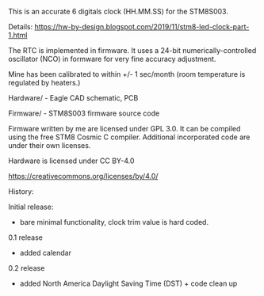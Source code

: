 This is an accurate 6 digitals clock (HH.MM.SS) for the STM8S003.

Details: https://hw-by-design.blogspot.com/2019/11/stm8-led-clock-part-1.html

The RTC is implemented in firmware. It uses a 24-bit numerically-controlled 
oscillator (NCO) in formware for very fine accuracy adjustment.

Mine has been calibrated to within +/- 1 sec/month 
(room temperature is regulated by heaters.)

Hardware/ - Eagle CAD schematic, PCB

Firmware/ - STM8S003 firmware source code

Firmware written by me are licensed under GPL 3.0.
It can be compiled using the free STM8 Cosmic C compiler.
Additional incorporated code are under their own licenses.

Hardware is licensed under CC BY-4.0

https://creativecommons.org/licenses/by/4.0/

History:

Initial release:
- bare minimal functionality, clock trim value is hard coded.

0.1 release
- added calendar

0.2 release
- added North America Daylight Saving Time (DST) + code clean up
